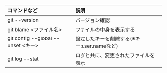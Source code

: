 |コマンドなど|説明| 
| :--- | :--- |
|git --version|バージョン確認|
|git blame <ファイル名>|ファイルの中身を表示する|
|git config --global --unset <キー>|設定したキーを削除する(※キー:user.nameなど)|
|git log --stat|ログと共に、変更されたファイルを表示|